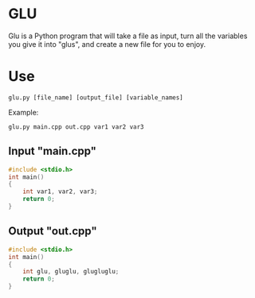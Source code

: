 # GLU
Glu is a Python program that will take a file as input, turn all the variables you give it into "glus", and create a new file for you to enjoy.

# Use
```
glu.py [file_name] [output_file] [variable_names]
```
Example:
```
glu.py main.cpp out.cpp var1 var2 var3
```

## Input "main.cpp"
```cpp
#include <stdio.h>
int main()
{
    int var1, var2, var3;
    return 0;
}
```
## Output "out.cpp"
```cpp
#include <stdio.h>
int main()
{
    int glu, gluglu, glugluglu;
    return 0;
}
```
